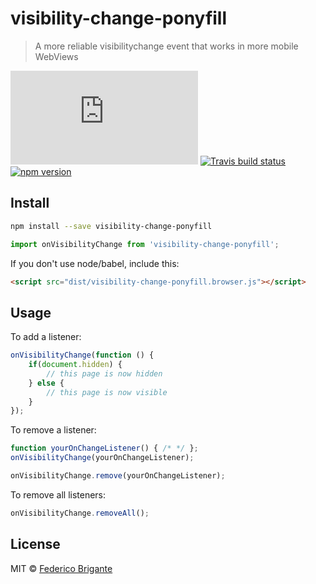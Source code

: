 # visibility-change-ponyfill

> A more reliable visibilitychange event that works in more mobile WebViews

[![gzipped size](https://badges.herokuapp.com/size/github/bfred-it/visibility-change-ponyfill/master/dist/visibility-change-ponyfill.browser.js?gzip=true&label=gzipped%20size)](#readme)
[![Travis build status](https://api.travis-ci.org/bfred-it/visibility-change-ponyfill.svg?branch=master)](https://travis-ci.org/bfred-it/visibility-change-ponyfill)
[![npm version](https://img.shields.io/npm/v/visibility-change-ponyfill.svg)](https://www.npmjs.com/package/visibility-change-ponyfill) 

## Install

```sh
npm install --save visibility-change-ponyfill
```
```js
import onVisibilityChange from 'visibility-change-ponyfill';
```

If you don't use node/babel, include this:

```html
<script src="dist/visibility-change-ponyfill.browser.js"></script>
```

## Usage

To add a listener:

```js
onVisibilityChange(function () {
	if(document.hidden) {
		// this page is now hidden
	} else {
		// this page is now visible
	}
});
```

To remove a listener:

```js
function yourOnChangeListener() { /* */ };
onVisibilityChange(yourOnChangeListener);

onVisibilityChange.remove(yourOnChangeListener);
```

To remove all listeners:

```js
onVisibilityChange.removeAll();
```

## License

MIT © [Federico Brigante](http://twitter.com/bfred_it)
